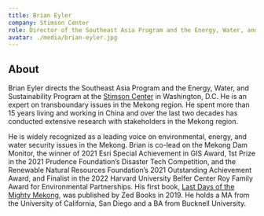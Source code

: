 ```yaml
---
title: Brian Eyler
company: Stimson Center
role: Director of the Southeast Asia Program and the Energy, Water, and Sustainability Program
avatar: ./media/brian-eyler.jpg
---
```

## About

Brian Eyler directs the Southeast Asia Program and the Energy, Water, and Sustainability Program at the [Stimson Center](https://www.stimson.org/) in Washington, D.C. He is an expert on transboundary issues in the Mekong region. He spent more than 15 years living and working in China and over the last two decades has conducted extensive research with stakeholders in the Mekong region. 

He is widely recognized as a leading voice on environmental, energy, and water security issues in the Mekong. Brian is co-lead on the Mekong Dam Monitor, the winner of 2021 Esri Special Achievement in GIS Award, 1st Prize in the 2021 Prudence Foundation’s Disaster Tech Competition, and the Renewable Natural Resources Foundation’s 2021 Outstanding Achievement Award, and Finalist in the 2022 Harvard University Belfer Center Roy Family Award for Environmental Partnerships. His first book, [Last Days of the Mighty Mekong](https://www.bloomsbury.com/us/last-days-of-the-mighty-mekong-9781783607198/), was published by Zed Books in 2019. He holds a MA from the University of California, San Diego and a BA from Bucknell University.